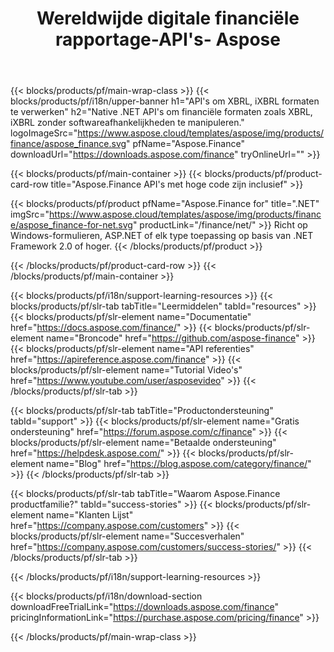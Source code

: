 ﻿---
title: Wereldwijde digitale financiële rapportage-API's- Aspose 
weight: 10
url: /nl/family
description: Bibliotheek om financieringsgerelateerde formaten te manipuleren die worden gebruikt bij het indienen van bedrijven en om rapporten te genereren voor fondsen en gebruik op elk platform
---
{{< blocks/products/pf/main-wrap-class >}}
{{< blocks/products/pf/i18n/upper-banner h1="API\'s om XBRL, iXBRL formaten te verwerken" h2="Native .NET API\'s om financiële formaten zoals XBRL, iXBRL zonder softwareafhankelijkheden te manipuleren." logoImageSrc="https://www.aspose.cloud/templates/aspose/img/products/finance/aspose_finance.svg" pfName="Aspose.Finance" downloadUrl="https://downloads.aspose.com/finance" tryOnlineUrl="" >}}

{{< blocks/products/pf/main-container >}}
{{< blocks/products/pf/product-card-row title="Aspose.Finance API\'s met hoge code zijn inclusief" >}}

{{< blocks/products/pf/product pfName="Aspose.Finance for" title=".NET" imgSrc="https://www.aspose.cloud/templates/aspose/img/products/finance/aspose_finance-for-net.svg" productLink="/finance/net/" >}}
Richt op Windows-formulieren, ASP.NET of elk type toepassing op basis van .NET Framework 2.0 of hoger.
{{< /blocks/products/pf/product >}}

{{< /blocks/products/pf/product-card-row >}}
{{< /blocks/products/pf/main-container >}}

{{< blocks/products/pf/i18n/support-learning-resources >}}
{{< blocks/products/pf/slr-tab tabTitle="Leermiddelen" tabId="resources" >}}
{{< blocks/products/pf/slr-element name="Documentatie" href="https://docs.aspose.com/finance/" >}}
{{< blocks/products/pf/slr-element name="Broncode" href="https://github.com/aspose-finance" >}}
{{< blocks/products/pf/slr-element name="API referenties" href="https://apireference.aspose.com/finance" >}}
{{< blocks/products/pf/slr-element name="Tutorial Video\'s" href="https://www.youtube.com/user/asposevideo" >}}
{{< /blocks/products/pf/slr-tab >}}

{{< blocks/products/pf/slr-tab tabTitle="Productondersteuning" tabId="support" >}}
{{< blocks/products/pf/slr-element name="Gratis ondersteuning" href="https://forum.aspose.com/c/finance" >}}
{{< blocks/products/pf/slr-element name="Betaalde ondersteuning" href="https://helpdesk.aspose.com/" >}}
{{< blocks/products/pf/slr-element name="Blog" href="https://blog.aspose.com/category/finance/" >}}
{{< /blocks/products/pf/slr-tab >}}

{{< blocks/products/pf/slr-tab tabTitle="Waarom Aspose.Finance productfamilie?" tabId="success-stories" >}}
{{< blocks/products/pf/slr-element name="Klanten Lijst" href="https://company.aspose.com/customers" >}}
{{< blocks/products/pf/slr-element name="Succesverhalen" href="https://company.aspose.com/customers/success-stories/" >}}
{{< /blocks/products/pf/slr-tab >}}

{{< /blocks/products/pf/i18n/support-learning-resources >}}

{{< blocks/products/pf/i18n/download-section downloadFreeTrialLink="https://downloads.aspose.com/finance" pricingInformationLink="https://purchase.aspose.com/pricing/finance" >}}

{{< /blocks/products/pf/main-wrap-class >}}